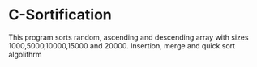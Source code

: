# C-Sortification
This program sorts random, ascending and descending array with sizes 1000,5000,10000,15000 and 20000. Insertion, merge and quick sort algolithrm
